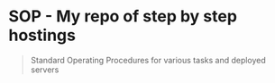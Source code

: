 # SOP - My repo of step by step hostings
> Standard Operating Procedures for various tasks and deployed servers

